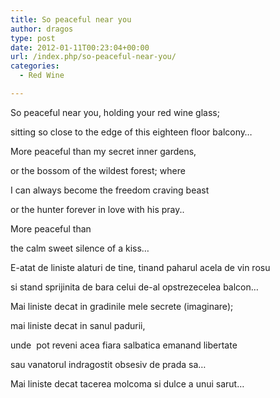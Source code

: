 ```yaml
---
title: So peaceful near you
author: dragos
type: post
date: 2012-01-11T00:23:04+00:00
url: /index.php/so-peaceful-near-you/
categories:
  - Red Wine

---
```

So peaceful near you, holding your red wine glass;
  
sitting so close to the edge of this eighteen floor balcony&#8230;

More peaceful than my secret inner gardens,
  
or the bossom of the wildest forest; where
  
I can always become the freedom craving beast
  
or the hunter forever in love with his pray..
  
More peaceful than
  
the calm sweet silence of a kiss&#8230;<!--more-->

E-atat de liniste alaturi de tine, tinand paharul acela de vin rosu
  
si stand sprijinita de bara celui de-al opstrezecelea balcon&#8230;

Mai liniste decat in gradinile mele secrete (imaginare);
  
mai liniste decat in sanul padurii,
  
unde  pot reveni acea fiara salbatica emanand libertate
  
sau vanatorul indragostit obsesiv de prada sa&#8230;
  
Mai liniste decat tacerea molcoma si dulce a unui sarut&#8230;